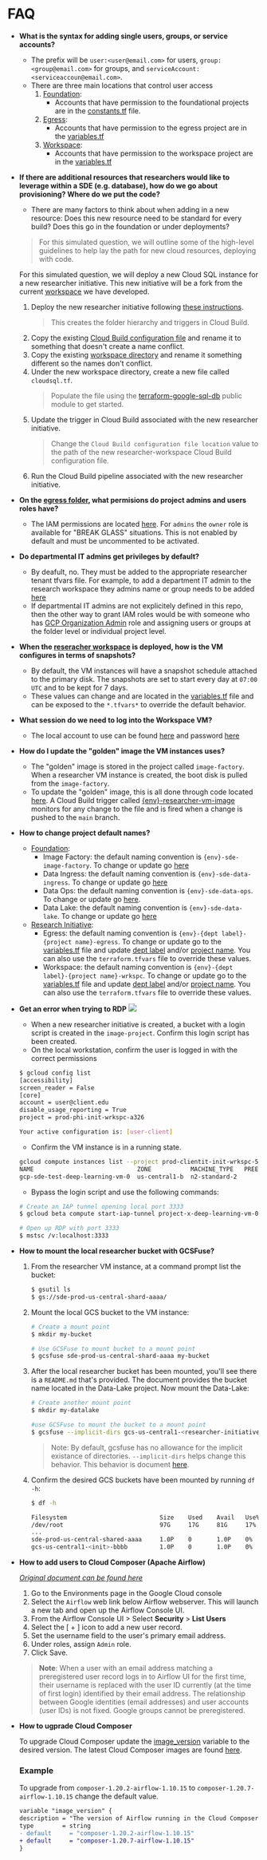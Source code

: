 # FAQ

* **What is the syntax for adding single users, groups, or service accounts?**
    * The prefix will be `user:<user@email.com>` for users, `group:<group@email.com>` for groups, and `serviceAccount:<serviceaccoun@email.com>`.
    * There are three main locations that control user access
        1. <u>Foundation</u>:
            * Accounts that have permission to the foundational projects are in the [constants.tf](./environment/foundation/constants/constants.tf) file.
        1. <u>Egress</u>:
            * Accounts that have permission to the egress project are in the [variables.tf](./environment/deployments/researcher-projects/egress/variables.tf)
        1. <u>Workspace</u>:
            * Accounts that have permission to the workspace project are in the [variables.tf](./environment/deployments/researcher-projects/workspace/variables.tf)
* **If there are additional resources that researchers would like to leverage within a SDE (e.g. database), how do we go about provisioning? Where do we put the code?**
    * There are many factors to think about when adding in a new resource: Does this new resource need to be standard for every build? Does this go in the foundation or under deployments?

    >For this simulated question, we will outline some of the high-level guidelines to help lay the path for new cloud resources, deploying with code.

    For this simulated question, we will deploy a new Cloud SQL instance for a new researcher initiative. This new initiative will be a fork from the current [workspace](./environment/deployments/researcher-projects/workspace/) we have developed.

    1. Deploy the new researcher initiative following [these instructions](./environment/README.md#deploying-researcher-deployments-with-cloud-build).
        > This creates the folder hierarchy and triggers in Cloud Build.
    1. Copy the existing [Cloud Build configuration file](./cloudbuild/deployments/researcher-workspace-project-apply.yaml) and rename it to something that doesn't create a name conflict.
    1. Copy the existing [workspace directory](./environment/deployments/researcher-projects/workspace/) and rename it something different so the names don't conflict.
    1. Under the new workspace directory, create a new file called `cloudsql.tf`.
        > Populate the file using the [terraform-google-sql-db](https://github.com/terraform-google-modules/terraform-google-sql-db) public module to get started.
    1. Update the trigger in Cloud Build associated with the new researcher initiative. 
        > Change the `Cloud Build configuration file location` value to the path of the new researcher-workspace Cloud Build configuration file.
    1. Run the Cloud Build pipeline associated with the new researcher initiative.
* **On the [egress folder](./environment/deployments/researcher-projects/egress/), what permisions do project admins and users roles have?**
    * The IAM permissions are located [here](./environment/deployments/researcher-projects/egress/iam.tf). For `admins` the `owner` role is available for "BREAK GLASS" situations. This is not enabled by default and must be uncommented to be activated.
* **Do departmental IT admins get privileges by default?**
    * By deafult, no. They must be added to the appropriate researcher tenant tfvars file. For example, to add a department IT admin to the research workspace they admins name or group needs to be added [here](./environment/deployments/researcher-projects/env/template/workspace/terraform.tfvars)
    * If departmental IT admins are not explicitely defined in this repo, then the other way to grant IAM roles would be with someone who has [GCP Organization Admin](https://cloud.google.com/resource-manager/docs/creating-managing-organization#adding_an_organization_administrator) role and assigning users or groups at the folder level or individual project level.
* **When the [reseracher workspace](./environment/deployments/researcher-projects/workspace/) is deployed, how is the VM configures in terms of snapshots?**
    * By default, the VM instances will have a snapshot schedule attached to the primary disk. The snapshots are set to start every day at `07:00 UTC` and to be kept for 7 days.
    * These values can change and are located in the [variables.tf](./environment/deployments/researcher-projects/workspace/variables.tf) file and can be exposed to the `*.tfvars*` to override the default behavior.
    <!-- * For brand new deployments, the workspace [VM instance](./environment/deployments/researcher-projects/workspace/variables.tf#L29) value must be set to 0 because the VPC Service Control perimeter and bridge must be established between the workspace and the image-project. After the VPC SC is established, the VM instance for the workspace can be deployed.
    * When deploying the VM instance, the Terraform code will read the latest [image version](./environment/deployments/researcher-projects/workspace/data.tf#L99) and use it as the boot disk (IE: `packer-data-science-001`). When the base image has been update a new image will be created and used (`packer-data-science-002`). To deploy that new image to the instance in the workspace, run the workspace pipeline. When the Terraform code is ran, it will read the latest image (`packer-data-science-002`) and automatically update the image. -->
* **What session do we need to log into the Workspace VM?**
    * The local account to use can be found [here](./cloudbuild/foundation/packer-researcher-vm.yaml#L140) and password [here](./cloudbuild/foundation/packer-researcher-vm.yaml#L142)
* **How do I update the "golden" image the VM instances uses?**
    * The "golden" image is stored in the project called `image-factory`. When a researcher VM instance is created, the boot disk is pulled from the `image-factory`.
    * To update the "golden" image, this is all done through code located [here](./cloudbuild/foundation/packer-researcher-vm.yaml). A Cloud Build trigger called [{env}-researcher-vm-image](./environment/foundation/cloudbuild-sde/triggers-container.tf#L32) monitors for any change to the file and is fired when a change is pushed to the `main` branch.
* **How to change project default names?**
    * <u>Foundation</u>:
        * Image Factory: the default naming convention is `{env}-sde-image-factory`. To change or update go [here](./environment/foundation/image/main.tf#L50)
        * Data Ingress: the default naming convention is `{env}-sde-data-ingress`. To change or update go [here](./environment/foundation/data-ingress/main.tf#L46)
        * Data Ops: the default naming convention is `{env}-sde-data-ops`. To change or update go [here](./environment/foundation/data-ops/main.tf#L64).
        * Data Lake: the default naming convention is `{env}-sde-data-lake`. To change or update go [here](./environment/foundation/data-lake/main.tf#L64)
    * <u>Research Initiative</u>:
        * Egress: the default naming convention is `{env}-{dept label}-{project name}-egress`. To change or update go to the [variables.tf](./environment/deployments/researcher-projects/egress/variables.tf) file and update [dept label](./environment/deployments/researcher-projects/egress/variables.tf#L79) and/or [project name](./environment/deployments/researcher-projects/egress/variables.tf#L6). You can also use the `terraform.tfvars` file to override these values.
        * Workspace: the default naming convention is `{env}-{dept label}-{project name}-wrkspc`. To change or update go to the [variables.tf](./environment/deployments/researcher-projects/workspace/variables.tf) file and update [dept label](./environment/deployments/researcher-projects/workspace/variables.tf#L112) and/or [project name](./environment/deployments/researcher-projects/workspace/variables.tf#L6). You can also use the `terraform.tfvars` file to override these values.

* **Get an error when trying to RDP**
    ![](./docs/rdp-error-1.png)
    * When a new researcher initiative is created, a bucket with a login script is created in the `image-project`. Confirm this login script has been created.
    * On the local workstation, confirm the user is logged in with the correct permissions
    ```bash
    $ gcloud config list
    [accessibility]
    screen_reader = False
    [core]
    account = user@client.edu
    disable_usage_reporting = True
    project = prod-phi-init-wrkspc-a326

    Your active configuration is: [user-client]
    ```
    * Confirm the VM instance is in a running state.
    ```bash
    gcloud compute instances list --project prod-clientit-init-wrkspc-5e4d
    NAME                             ZONE           MACHINE_TYPE   PREEMPTIBLE  INTERNAL_IP  EXTERNAL_IP  STATUS
    gcp-sde-test-deep-learning-vm-0  us-central1-b  n2-standard-2               10.20.0.2                 RUNNING
    ```
    * Bypass the login script and use the following commands:
    ```bash
    # Create an IAP tunnel opening local port 3333
    $ gcloud beta compute start-iap-tunnel project-x-deep-learning-vm-0 3389 --local-host-port=localhost:3333 --zone=us-central1-b 

    # Open up RDP with port 3333
    $ mstsc /v:localhost:3333
    ```

* **How to mount the local researcher bucket with GCSFuse?**
    1. From the researcher VM instance, at a command prompt list the bucket:
        ```bash
        $ gsutil ls
        $ gs://sde-prod-us-central-shard-aaaa/
        ```
    1. Mount the local GCS bucket to the VM instance:
        ```bash
        # Create a mount point
        $ mkdir my-bucket

        # Use GCSFuse to mount bucket to a mount point
        $ gcsfuse sde-prod-us-central-shard-aaaa my-bucket
        ```
    1. After the local researcher bucket has been mounted, you'll see there is a `README.md` that's provided. The document provides the bucket name located in the Data-Lake project. Now mount the Data-Lake:
        ```bash
        # Create another mount point
        $ mkdir my-datalake

        #use GCSFuse to mount the bucket to a mount point
        $ gcsfuse --implicit-dirs gcs-us-central1-<researcher-initiative>-bbbb my-datalake
        ```
        >Note: By default, gcsfuse has no allowance for the implicit existance of directories. `--implicit-dirs` helps change this behavior. This behavior is document [here](https://github.com/GoogleCloudPlatform/gcsfuse/blob/master/docs/semantics.md#implicit-directories).
    1. Confirm the desired GCS buckets have been mounted by running `df -h`:
        ```bash
        $ df -h

        Filesystem                          Size    Used    Avail   Use%    Mounted on
        /dev/root                           97G     17G     81G     17%     /
        ...
        sde-prod-us-central-shared-aaaa     1.0P    0       1.0P    0%  /home/clientadmin/my-bucket
        gcs-us-central1-<init>-bbbb         1.0P    0       1.0P    0%  /home/clientadmin/my-datalake
        ```

* **How to add users to Cloud Composer (Apache Airflow)**
    
    [*Original document can be found here*](https://cloud.google.com/composer/docs/airflow-rbac#registering-users)

    1. Go to the Environments page in the Google Cloud console
    1. Select the `Airflow` web link below Airflow webserver. This will launch a new tab and open up the Airflow Console UI.
    1. From the Airflow Console UI > Select **Security** > **List Users**
    1. Select the [ + ] icon to add a new user record.
    1. Set the username field to the user's primary email address.
    1. Under roles, assign `Admin` role.
    1. Click Save.
    >**Note**: When a user with an email address matching a preregistered user record logs in to Airflow UI for the first time, their username is replaced with the user ID currently (at the time of first login) identified by their email address. The relationship between Google identities (email addresses) and user accounts (user IDs) is not fixed. Google groups cannot be preregistered.

* **How to ugprade Cloud Composer**

    To upgrade Cloud Composer update the [image_version](./environment/foundation/data-ops/cloud-composer/variables.tf#L49) variable to the desired version. The latest Cloud Composer images are found [here](https://cloud.google.com/composer/docs/concepts/versioning/composer-versions).

    ### Example

    To upgrade from `composer-1.20.2-airflow-1.10.15` to `composer-1.20.7-airflow-1.10.15` change the default value.

    ```diff
    variable "image_version" {
    description = "The version of Airflow running in the Cloud Composer environment. Latest version found [here](https://cloud.google.com/composer/docs/concepts/versioning/composer-versions)."
    type        = string
    - default     = "composer-1.20.2-airflow-1.10.15"
    + default     = "composer-1.20.7-airflow-1.10.15"
    }
    ```